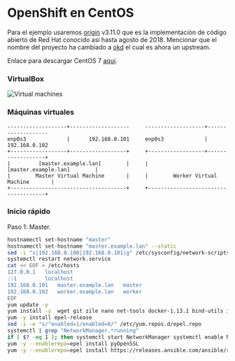 # OpenShift en CentOS
Para el ejemplo usaremos [origin](https://github.com/openshift/origin) v3.11.0 que es la implementación de código abierto de Red Hat conocido así hasta agosto de 2018. Mencionar que el nombre del proyecto ha cambiado a [okd](https://github.com/okd-project/okd) el cual es ahora un upstream.

Enlace para descargar CentOS 7 [aquí](https://archive.org/download/cent-os-7-dvd-x8664/CentOS-7-x86_64-DVD-2009.iso).



### VirtualBox
![Virtual machines](https://user-images.githubusercontent.com/74718043/236634207-5de3d406-1455-42d8-b53c-3e2cbbdc515d.png)

### Máquinas virtuales

```
-------------------+-------------------     -------------------+-------------------
enp0s3             |      192.168.0.101     enp0s3             |      192.168.0.102
+------------------+------------------+     +------------------+------------------+
|         [master.example.lan]        |     |         [master.example.lan]        |
|        Master Virtual Machine       |     |        Worker Virtual Machine       |
+-------------------------------------+     +-------------------------------------+
```

### Inicio rápido

Paso 1: Master.

```bash
hostnamectl set-hostname "master"
hostnamectl set-hostname "master.example.lan" --static
sed -i "s|192.168.0.100|192.168.0.101|g" /etc/sysconfig/network-scripts/ifcfg-enp0s3
systemctl restart network.service
cat << EOF > /etc/hosts
127.0.0.1   localhost 
::1         localhost
192.168.0.101   master.example.lan   master
192.168.0.102   worker.example.lan   worker
EOF
yum update -y
yum install -y  wget git zile nano net-tools docker-1.13.1 bind-utils iptables-services bridge-utils bash-completion kexec-tools sos psacct openssl-devel httpd-tools NetworkManager python-cryptography python2-pip python-devel  python-passlib java-1.8.0-openjdk-headless "@Development Tools"
yum -y install epel-release
sed -i -e "s/^enabled=1/enabled=0/" /etc/yum.repos.d/epel.repo
systemctl | grep "NetworkManager.*running" 
if [ $? -eq 1 ]; then systemctl start NetworkManager systemctl enable NetworkManager; fi
yum -y --enablerepo=epel install pyOpenSSL
yum -y --enablerepo=epel install https://releases.ansible.com/ansible/rpm/release/epel-7-x86_64/ansible-2.6.5-1.el7.ans.noarch.rpm
```
